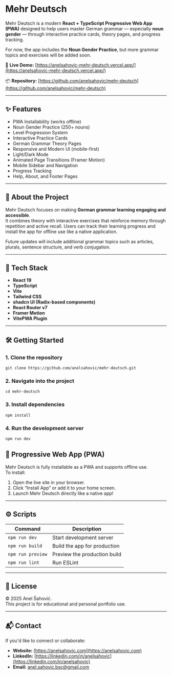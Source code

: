 # Mehr Deutsch

Mehr Deutsch is a modern **React + TypeScript Progressive Web App (PWA)** designed to help users master German grammar — especially **noun gender** — through interactive practice cards, theory pages, and progress tracking.

For now, the app includes the **Noun Gender Practice**, but more grammar topics and exercises will be added soon.

🔗 **Live Demo:** [https://anelsahovic-mehr-deutsch.vercel.app/](https://anelsahovic-mehr-deutsch.vercel.app/)

📦 **Repository:** [https://github.com/anelsahovic/mehr-deutsch](https://github.com/anelsahovic/mehr-deutsch)

---

## ✨ Features

- PWA Installability (works offline)
- Noun Gender Practice (250+ nouns)
- Level Progression System
- Interactive Practice Cards
- German Grammar Theory Pages
- Responsive and Modern UI (mobile-first)
- Light/Dark Mode
- Animated Page Transitions (Framer Motion)
- Mobile Sidebar and Navigation
- Progress Tracking
- Help, About, and Footer Pages

---

## 🧠 About the Project

Mehr Deutsch focuses on making **German grammar learning engaging and accessible**.  
It combines theory with interactive exercises that reinforce memory through repetition and active recall. Users can track their learning progress and install the app for offline use like a native application.

Future updates will include additional grammar topics such as articles, plurals, sentence structure, and verb conjugation.

---

## 🧩 Tech Stack

- **React 19**
- **TypeScript**
- **Vite**
- **Tailwind CSS**
- **shadcn UI (Radix-based components)**
- **React Router v7**
- **Framer Motion**
- **VitePWA Plugin**

---

## 🛠️ Getting Started

### 1. Clone the repository

```
git clone https://github.com/anelsahovic/mehr-deutsch.git
```

### 2. Navigate into the project

```
cd mehr-deutsch
```

### 3. Install dependencies

```
npm install
```

### 4. Run the development server

```
npm run dev
```

## 📱 Progressive Web App (PWA)

Mehr Deutsch is fully installable as a PWA and supports offline use.  
To install:

1. Open the live site in your browser.
2. Click “Install App” or add it to your home screen.
3. Launch Mehr Deutsch directly like a native app!

---

## ⚙️ Scripts

| Command           | Description                  |
| ----------------- | ---------------------------- |
| `npm run dev`     | Start development server     |
| `npm run build`   | Build the app for production |
| `npm run preview` | Preview the production build |
| `npm run lint`    | Run ESLint                   |

---

## 📄 License

© 2025 Anel Šahović.  
This project is for educational and personal portfolio use.

---

## 📬 Contact

If you'd like to connect or collaborate:

- **Website:** [https://anelsahovic.com](https://anelsahovic.com)
- **LinkedIn:** [https://linkedin.com/in/anelsahovic](https://linkedin.com/in/anelsahovic)
- **Email:** anel.sahovic.bsc@gmail.com
